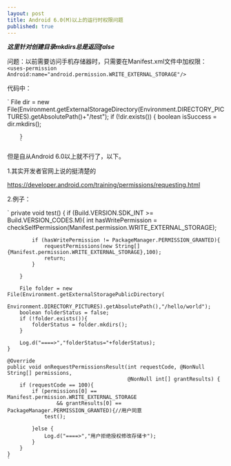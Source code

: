 ```yaml
---
layout: post
title: Android 6.0(M)以上的运行时权限问题
published: true
---
```

***这里针对创建目录mkdirs总是返回false***

问题：以前需要访问手机存储器时，只需要在Manifest.xml文件中加权限：
`<uses-permission Android:name="android.permission.WRITE_EXTERNAL_STORAGE"/>`

代码中：

`
File dir = new File(Environment.getExternalStorageDirectory(Environment.DIRECTORY_PICTURES).getAbsolutePath()+"/test");
        if (!dir.exists()) {
            boolean isSuccess = dir.mkdirs();
            
        }
        `
        
但是自从Android 6.0以上就不行了，以下。

1.其实开发者官网上说的挺清楚的

https://developer.android.com/training/permissions/requesting.html

2.例子：

`
private void test() {
        if (Build.VERSION.SDK_INT >= Build.VERSION_CODES.M){
            int hasWritePermission = checkSelfPermission(Manifest.permission.WRITE_EXTERNAL_STORAGE);

            if (hasWritePermission != PackageManager.PERMISSION_GRANTED){
                requestPermissions(new String[]{Manifest.permission.WRITE_EXTERNAL_STORAGE},100);
                return;
            }

        }

        File folder = new File(Environment.getExternalStoragePublicDirectory(
                Environment.DIRECTORY_PICTURES).getAbsolutePath(),"/hello/world");
        boolean folderStatus = false;
        if (!folder.exists()){
            folderStatus = folder.mkdirs();
        }

        Log.d("====>","folderStatus="+folderStatus);
    }

    @Override
    public void onRequestPermissionsResult(int requestCode, @NonNull String[] permissions,
                                           @NonNull int[] grantResults) {
        if (requestCode == 100){
            if (permissions[0] == Manifest.permission.WRITE_EXTERNAL_STORAGE
                    && grantResults[0] == PackageManager.PERMISSION_GRANTED){//用户同意
                test();

            }else {
                Log.d("====>","用户拒绝授权修改存储卡");
            }
        }
    }
    `

